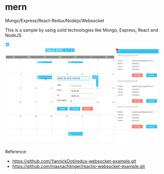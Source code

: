 # mern
Mongo/Express/React-Redux/Nodejs/Websocket

This is a sample by using solid technologies like Mongo, Express, React and NodeJS.

![ScreenShot](/screenshots/mern.png)

Reference:
* https://github.com/YannickDot/redux-websocket-example.git
* https://github.com/maxnachlinger/reactjs-websocket-example.git
